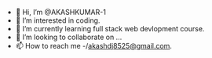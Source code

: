 - 👋 Hi, I’m @AKASHKUMAR-1
- 👀 I’m interested in coding.
- 🌱 I’m currently learning full stack web devlopment course.
- 💞️ I’m looking to collaborate on ...
- 📫 How to reach me -/akashdj8525@gmail.com.

<!---
AKASHKUMAR-1/AKASHKUMAR-1 is a ✨ special ✨ repository because its `README.md` (this file) appears on your GitHub profile.
You can click the Preview link to take a look at your changes.
--->

